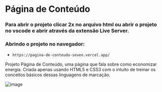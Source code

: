 # Página de Conteúdo

### Para abrir o projeto clicar 2x no arquivo html ou abrir o projeto no vscode e abrir através da extensão Live Server.

### Abrindo o projeto no navegador:
- `https://pagina-de-conteudo-seven.vercel.app/`

Projeto Página de Conteúdo, uma página que fala sobre como economizar energia. 
Criada apenas usando HTML5 e CSS3 com o intuito de treinar os conceitos básicos dessas linguagens de marcação.

![image](https://user-images.githubusercontent.com/54185747/210025824-54404ad6-aef2-4d16-a9da-eaad521a0956.png)
